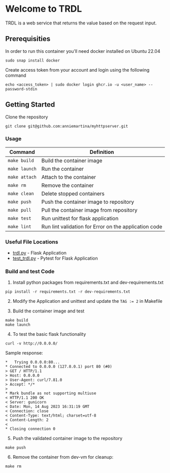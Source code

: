 # Welcome to TRDL
TRDL is a web service that returns the value based on the request input.

## Prerequisities

In order to run this container you'll need docker installed on Ubuntu 22.04

```
sudo snap install docker
```

Create access token from your account and login using the following command
```
echo <access_token> | sudo docker login ghcr.io -u <user_name> --password-stdin
```

## Getting Started
Clone the repository
```
git clone git@github.com:anniemartina/myhttpserver.git
```

### Usage

| Command 	| Definition |
|---------------|-------------|
| `make build` 	| Build the container image |
| `make launch`	| Run the container |
| `make attach`	| Attach to the container |
| `make rm`     | Remove the container |
| `make clean` 	| Delete stopped containers |
| `make push` 	| Push the container image to repository |
| `make pull` 	| Pull the container image from repository |
| `make test` 	| Run unittest for flask application |
| `make lint`	| Run lint validation for Error on the application code |

### Useful File Locations
* [trdl.py](https://github.com/anniemartina/myhttpserver/blob/master/trdl.py) - Flask Application
* [test_trdl.py](https://github.com/anniemartina/myhttpserver/blob/master/test_trdl.py) - Pytest for Flask Application

### Build and test Code

1. Install python packages from requirements.txt and dev-requirements.txt
```
pip install -r requirements.txt -r dev-requirements.txt
```

2. Modify the Application and unittest and update the `TAG := 2` in Makefile

3. Build the container image and test
```
make build
make launch
```

4. To test the basic flask functionality
```
curl -v http://0.0.0.0/
```
Sample response:
```
*   Trying 0.0.0.0:80...
* Connected to 0.0.0.0 (127.0.0.1) port 80 (#0)
> GET / HTTP/1.1
> Host: 0.0.0.0
> User-Agent: curl/7.81.0
> Accept: */*
>
* Mark bundle as not supporting multiuse
< HTTP/1.1 200 OK
< Server: gunicorn
< Date: Mon, 14 Aug 2023 16:31:19 GMT
< Connection: close
< Content-Type: text/html; charset=utf-8
< Content-Length: 2
<
* Closing connection 0
```

5. Push the validated container image to the repository
```
make push
```

6. Remove the container from dev-vm for cleanup:
```
make rm
```
